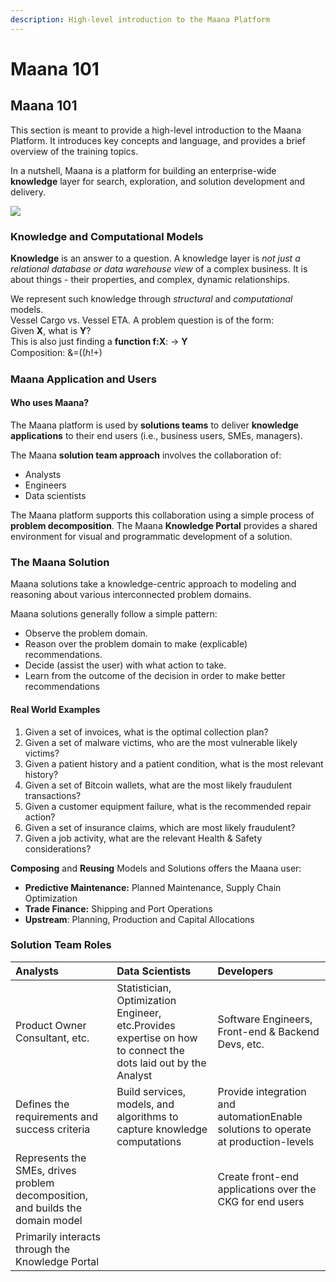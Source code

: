 ```yaml
---
description: High-level introduction to the Maana Platform
---
```


# Maana 101

## Maana 101

This section is meant to provide a high-level introduction to the Maana Platform.  It introduces key concepts and language, and provides a brief overview of the training topics. 

In a nutshell, Maana is a platform for building an enterprise-wide **knowledge** layer for search, exploration, and solution development and delivery.

![](https://gitbooktrainingmaterials.blob.core.windows.net/images/Maana%20Gear%20human%20plus%20data%20final%20copy.png)

### Knowledge and Computational Models

**Knowledge** is an answer to a question. A knowledge layer is _not just a relational database or data warehouse view_ of a complex business.  It is about things - their properties, and complex, dynamic relationships.

We represent such knowledge through _structural_ and _computational_ models.  
Vessel Cargo vs. Vessel ETA.  A problem question is of the form:   
Given **X**, what is **Y**?    
This is also just finding a **function f:X**: → **Y**  
Composition: &=\(\(ℎ!+\)

### Maana Application and Users

#### Who uses Maana?

The Maana platform is used by **solutions teams** to deliver **knowledge applications** to their end users \(i.e., business users, SMEs, managers\). 

The Maana **solution team approach** involves the collaboration of: 

* Analysts
* Engineers
* Data scientists

The Maana platform supports this collaboration using a simple process of **problem decomposition**. The Maana **Knowledge Portal** provides a shared environment for visual and programmatic development of a solution.

### The Maana Solution

Maana solutions take a knowledge-centric approach to modeling and reasoning about various interconnected problem domains.  

Maana solutions generally follow a simple pattern:

* Observe the problem domain.
* Reason over the problem domain to make \(explicable\) recommendations.
* Decide \(assist the user\) with what action to take.
* Learn from the outcome of the decision in order to make better recommendations

#### Real World Examples

1. Given a set of invoices, what is the optimal collection plan?
2. Given a set of malware victims, who are the most vulnerable likely victims?
3. Given a patient history and a patient condition, what is the most relevant history?
4. Given a set of Bitcoin wallets, what are the most likely fraudulent transactions?
5. Given a customer equipment failure, what is the recommended repair action?
6. Given a set of insurance claims, which are most likely fraudulent?
7. Given a job activity, what are the relevant Health & Safety considerations?

**Composing** and **Reusing** Models and Solutions offers the Maana user:

* **Predictive Maintenance:**  Planned Maintenance, Supply Chain Optimization
* **Trade Finance:**  Shipping and Port Operations
* **Upstream**:  Planning, Production and Capital Allocations

### Solution Team Roles

| Analysts | Data Scientists | Developers |
| :--- | :--- | :--- |
| Product Owner Consultant, etc. | Statistician, Optimization Engineer, etc.Provides expertise on how to connect the dots laid out by the Analyst | Software Engineers, Front-end & Backend Devs, etc. |
| Defines the requirements and success criteria | Build services, models, and algorithms to capture knowledge computations | Provide integration and automationEnable solutions to operate at production-levels |
| Represents the SMEs, drives problem decomposition, and builds the domain model |  | Create front-end applications over the CKG for end users |
| Primarily interacts through the Knowledge Portal |  |  |

